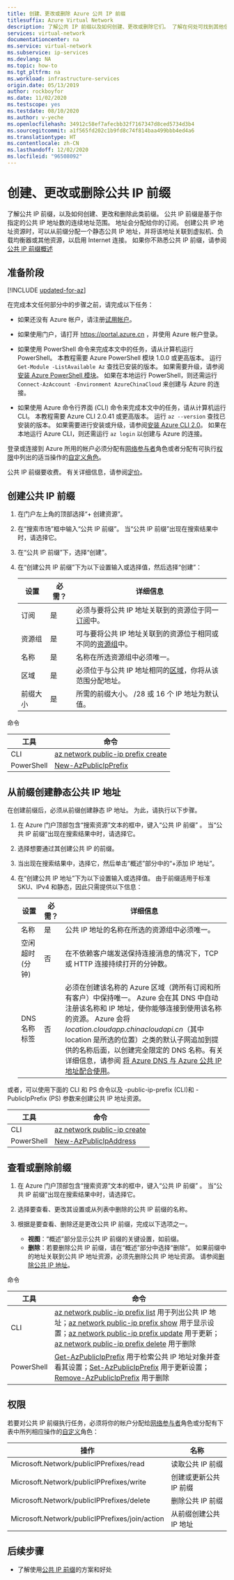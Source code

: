 ```yaml
---
title: 创建、更改或删除 Azure 公共 IP 前缀
titlesuffix: Azure Virtual Network
description: 了解公共 IP 前缀以及如何创建、更改或删除它们。 了解在何处可找到其他信息。
services: virtual-network
documentationcenter: na
ms.service: virtual-network
ms.subservice: ip-services
ms.devlang: NA
ms.topic: how-to
ms.tgt_pltfrm: na
ms.workload: infrastructure-services
origin.date: 05/13/2019
author: rockboyfor
ms.date: 11/02/2020
ms.testscope: yes
ms.testdate: 08/10/2020
ms.author: v-yeche
ms.openlocfilehash: 34912c58ef7afecbb32f7167347d8ced5734d3b4
ms.sourcegitcommit: a1f565fd202c1b9fd8c74f814baa499bbb4ed4a6
ms.translationtype: HT
ms.contentlocale: zh-CN
ms.lasthandoff: 12/02/2020
ms.locfileid: "96508092"
---
```

# <a name="create-change-or-delete-a-public-ip-prefix"></a>创建、更改或删除公共 IP 前缀

了解公共 IP 前缀，以及如何创建、更改和删除此类前缀。 公共 IP 前缀是基于你指定的公共 IP 地址数的连续地址范围。 地址会分配给你的订阅。 创建公共 IP 地址资源时，可以从前缀分配一个静态公共 IP 地址，并将该地址关联到虚拟机、负载均衡器或其他资源，以启用 Internet 连接。 如果你不熟悉公共 IP 前缀，请参阅[公共 IP 前缀概述](public-ip-address-prefix.md)

## <a name="before-you-begin"></a>准备阶段

[!INCLUDE [updated-for-az](../../includes/updated-for-az.md)]

在完成本文任何部分中的步骤之前，请完成以下任务：

- 如果还没有 Azure 帐户，请注册[试用帐户](https://www.microsoft.com/china/azure/index.html?fromtype=cn)。
- 如果使用门户，请打开 https://portal.azure.cn ，并使用 Azure 帐户登录。
- 如果使用 PowerShell 命令来完成本文中的任务，请从计算机运行 PowerShell。 本教程需要 Azure PowerShell 模块 1.0.0 或更高版本。 运行 `Get-Module -ListAvailable Az` 查找已安装的版本。 如果需要升级，请参阅[安装 Azure PowerShell 模块](https://docs.microsoft.com/powershell/azure/install-az-ps)。 如果在本地运行 PowerShell，则还需运行 `Connect-AzAccount -Environment AzureChinaCloud` 来创建与 Azure 的连接。
- 如果使用 Azure 命令行界面 (CLI) 命令来完成本文中的任务，请从计算机运行 CLI。 本教程需要 Azure CLI 2.0.41 或更高版本。 运行 `az --version` 查找已安装的版本。 如果需要进行安装或升级，请参阅[安装 Azure CLI 2.0](https://docs.azure.cn/cli/install-azure-cli)。 如果在本地运行 Azure CLI，则还需运行 `az login` 以创建与 Azure 的连接。

    <!--Not Available on either run the commands in the [Azure local Shell](https://shell.azure.com/powershell)-->

登录或连接到 Azure 所用的帐户必须分配有[网络参与者](../role-based-access-control/built-in-roles.md?toc=%2fvirtual-network%2ftoc.json#network-contributor)角色或者分配有可执行[权限](#permissions)中列出的适当操作的[自定义角色](../role-based-access-control/custom-roles.md?toc=%2fvirtual-network%2ftoc.json)。

公共 IP 前缀要收费。 有关详细信息，请参阅[定价](https://www.azure.cn/pricing/details/ip-addresses/)。

## <a name="create-a-public-ip-prefix"></a>创建公共 IP 前缀

1. 在门户左上角的顶部选择“+ 创建资源”。
2. 在“搜索市场”框中输入“公共 IP 前缀”。 当“公共 IP 前缀”出现在搜索结果中时，请选择它。
3. 在“公共 IP 前缀”下，选择“创建”。
4. 在“创建公共 IP 前缀”下为以下设置输入或选择值，然后选择“创建”：

    |设置|必需？|详细信息|
    |---|---|---|
    |订阅|是|必须与要将公共 IP 地址关联到的资源位于同一[订阅](../azure-glossary-cloud-terminology.md?toc=%2fvirtual-network%2ftoc.json#subscription)中。|
    |资源组|是|可与要将公共 IP 地址关联到的资源位于相同或不同的[资源组](../azure-glossary-cloud-terminology.md?toc=%2fvirtual-network%2ftoc.json#resource-group)中。|
    |名称|是|名称在所选资源组中必须唯一。|
    |区域|是|必须位于与公共 IP 地址相同的[区域](https://status.azure.com/status/)，你将从该范围分配地址。|
    |前缀大小|是| 所需的前缀大小。 /28 或 16 个 IP 地址为默认值。

命令

|工具|命令|
|---|---|
|CLI|[az network public-ip prefix create](https://docs.azure.cn/cli/network/public-ip/prefix#az_network_public_ip_prefix_create)|
|PowerShell|[New-AzPublicIpPrefix](https://docs.microsoft.com/powershell/module/az.network/new-azpublicipprefix)|

## <a name="create-a-static-public-ip-address-from-a-prefix"></a>从前缀创建静态公共 IP 地址
在创建前缀后，必须从前缀创建静态 IP 地址。 为此，请执行以下步骤。

1. 在 Azure 门户顶部包含“搜索资源”文本的框中，键入“公共 IP 前缀” 。 当“公共 IP 前缀”出现在搜索结果中时，请选择它。

    <!--Correct on  *Public IP Prefix*-->
    
2. 选择想要通过其创建公共 IP 的前缀。
3. 当出现在搜索结果中，选择它，然后单击“概述”部分中的“+添加 IP 地址”。
4. 在“创建公共 IP 地址”下为以下设置输入或选择值。 由于前缀适用于标准 SKU、IPv4 和静态，因此只需提供以下信息：

    |设置|必需？|详细信息|
    |---|---|---|
    |名称|是|公共 IP 地址的名称在所选的资源组中必须唯一。|
    |空闲超时(分钟)|否|在不依赖客户端发送保持连接消息的情况下，TCP 或 HTTP 连接持续打开的分钟数。 |
    |DNS 名称标签|否|必须在创建该名称的 Azure 区域（跨所有订阅和所有客户）中保持唯一。 Azure 会在其 DNS 中自动注册该名称和 IP 地址，使你能够连接到使用该名称的资源。 Azure 会将 *location.cloudapp.chinacloudapi.cn*（其中 location 是所选的位置）之类的默认子网追加到提供的名称后面，以创建完全限定的 DNS 名称。有关详细信息，请参阅 [将 Azure DNS 与 Azure 公共 IP 地址配合使用](../dns/dns-custom-domain.md?toc=%2fvirtual-network%2ftoc.json#public-ip-address)。|

或者，可以使用下面的 CLI 和 PS 命令以及 -public-ip-prefix (CLI)和 -PublicIpPrefix (PS) 参数来创建公共 IP 地址资源。 

|工具|命令|
|---|---|
|CLI|[az network public-ip create](https://docs.azure.cn/cli/network/public-ip#az_network_public_ip_create)|
|PowerShell|[New-AzPublicIpAddress](https://docs.microsoft.com/powershell/module/az.network/new-azpublicipaddress?view=azps-2.0.0)|

## <a name="view-or-delete-a-prefix"></a>查看或删除前缀

1. 在 Azure 门户顶部包含“搜索资源”文本的框中，键入“公共 IP 前缀” 。 当“公共 IP 前缀”出现在搜索结果中时，请选择它。

    <!--Correct on  *Public IP Prefix*-->

2. 选择要查看、更改其设置或从列表中删除的公共 IP 前缀的名称。
3. 根据是要查看、删除还是更改公共 IP 前缀，完成以下选项之一。
    - **视图**：“概述”部分显示公共 IP 前缀的关键设置，如前缀。
    - **删除**：若要删除公共 IP 前缀，请在“概述”部分中选择“删除”。 如果前缀中的地址关联到公共 IP 地址资源，必须先删除公共 IP 地址资源。 请参阅[删除公共 IP 地址](virtual-network-public-ip-address.md#view-modify-settings-for-or-delete-a-public-ip-address)。

命令

|工具|命令|
|---|---|
|CLI|[az network public-ip prefix list](https://docs.azure.cn/cli/network/public-ip/prefix#az_network_public_ip_prefix_list) 用于列出公共 IP 地址；[az network public-ip prefix show](https://docs.azure.cn/cli/network/public-ip/prefix#az_network_public_ip_prefix_show) 用于显示设置；[az network public-ip prefix update](https://docs.azure.cn/cli/network/public-ip/prefix#az_network_public_ip_prefix_update) 用于更新；[az network public-ip prefix delete](https://docs.azure.cn/cli/network/public-ip/prefix#az_network_public_ip_prefix_delete) 用于删除|
|PowerShell|[Get-AzPublicIpPrefix](https://docs.microsoft.com/powershell/module/az.network/get-azpublicipprefix) 用于检索公共 IP 地址对象并查看其设置；[Set-AzPublicIpPrefix](https://docs.microsoft.com/powershell/module/az.network/set-azpublicipprefix) 用于更新设置；[Remove-AzPublicIpPrefix](https://docs.microsoft.com/powershell/module/az.network/remove-azpublicipprefix) 用于删除|

## <a name="permissions"></a>权限

若要对公共 IP 前缀执行任务，必须将你的帐户分配给[网络参与者](../role-based-access-control/built-in-roles.md?toc=%2fvirtual-network%2ftoc.json#network-contributor)角色或分配有下表中所列相应操作的[自定义](../role-based-access-control/custom-roles.md?toc=%2fvirtual-network%2ftoc.json)角色：

| 操作                                                            | 名称                                                           |
| ---------                                                         | -------------                                                  |
| Microsoft.Network/publicIPPrefixes/read                           | 读取公共 IP 前缀                                |
| Microsoft.Network/publicIPPrefixes/write                          | 创建或更新公共 IP 前缀                    |
| Microsoft.Network/publicIPPrefixes/delete                         | 删除公共 IP 前缀                              |
|Microsoft.Network/publicIPPrefixes/join/action                     | 从前缀创建公共 IP 地址 |

## <a name="next-steps"></a>后续步骤

- 了解使用[公共 IP 前缀](public-ip-address-prefix.md)的方案和好处

<!-- Update_Description: update meta properties, wording update, update link -->